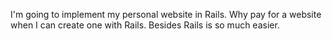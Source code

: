 I'm going to implement my personal website in Rails. Why pay for a website when I can create one with Rails. Besides Rails is so much easier. 
